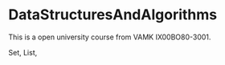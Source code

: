 # DataStructuresAndAlgorithms

This is a open university course from VAMK IX00BO80-3001.

Set, List,
